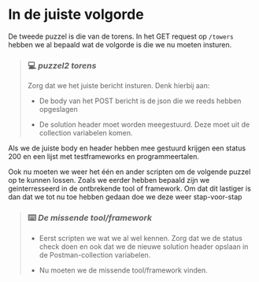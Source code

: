 # In de juiste volgorde

De tweede puzzel is die van de torens. In het GET request op `/towers` hebben we al bepaald wat de volgorde is die we nu moeten insturen. 

> ### :computer: ***puzzel2 torens***
> 
> Zorg dat we het juiste bericht insturen. Denk hierbij aan:
> 
> - De body van het POST bericht is de json die we reeds hebben opgeslagen
> 
> - De solution header moet worden meegestuurd.  Deze moet uit de collection variabelen komen.

Als we de juiste body en header hebben mee gestuurd krijgen een status 200 en een lijst met testframeworks en programmeertalen.

Ook nu moeten we weer het één en ander scripten om de volgende puzzel op te kunnen lossen. Zoals we eerder hebben bepaald zijn we geinterresseerd in de ontbrekende tool of framework. Om dat dit lastiger is dan dat we tot nu toe hebben gedaan doe we deze weer stap-voor-stap 

> ### :keyboard: ***De missende tool/framework***
> 
> - Eerst scripten we wat we al wel kennen. Zorg dat we de status check doen en ook dat we de nieuwe solution header opslaan in de Postman-collection variabelen.
> 
> - Nu moeten we de missende tool/framework vinden.


